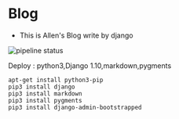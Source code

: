 # Blog

* This is Allen's Blog write by django

![pipeline status](https://travis-ci.com/allen0125/Blog.svg?token=sLmQpeMKHZwtxhbyapv6&branch=master)

Deploy : python3,Django 1.10,markdown,pygments


```shell
apt-get install python3-pip
pip3 install django
pip3 install markdown
pip3 install pygments
pip3 install django-admin-bootstrapped

```


